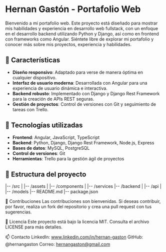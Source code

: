 # Hernan Gastón - Portafolio Web

Bienvenido a mi portafolio web. Este proyecto está diseñado para mostrar mis habilidades y experiencia en desarrollo web fullstack, con un enfoque en el desarrollo backend utilizando Python y Django, así como en frontend con frameworks como Angular. Siéntete libre de explorar mi portafolio y conocer más sobre mis proyectos, experiencia y habilidades.

## 🎨 Características

- **Diseño responsivo**: Adaptado para verse de manera óptima en cualquier dispositivo.
- **Interfaz de usuario moderna**: Desarrollada con Angular para una experiencia de usuario dinámica e interactiva.
- **Backend robusto**: Implementado con Django y Django Rest Framework para la creación de APIs REST seguras.
- **Gestión de proyectos**: Control de versiones con Git y seguimiento de tareas con Trello.
  
## 🚀 Tecnologías utilizadas

- **Frontend**: Angular, JavaScript, TypeScript
- **Backend**: Python, Django, Django Rest Framework, Node.js, Express
- **Bases de datos**: MySQL, PostgreSQL
- **Control de versiones**: Git
- **Herramientas**: Trello para la gestión ágil de proyectos

## 📁 Estructura del proyecto
|-- /src | |-- /assets | |-- /components | |-- /services |-- /backend | |-- /api | |-- /models |-- README.md |-- package.json

🌟 Contribuciones
Las contribuciones son bienvenidas. Si deseas contribuir, por favor, realiza un fork del repositorio y crea una pull request con tus sugerencias.

📝 Licencia
Este proyecto está bajo la licencia MIT. Consulta el archivo LICENSE para más detalles.

📫 Contacto
LinkedIn: www.linkedin.com/in/hernan-gaston
GitHub: @hernangaston
Correo: hernangaston@gmail.com